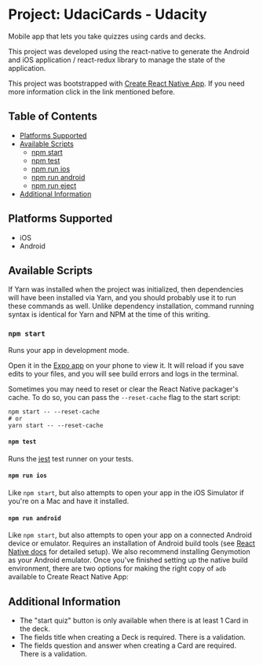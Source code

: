 # Project: UdaciCards - Udacity 

Mobile app that lets you take quizzes using cards and decks.

This project was developed using the react-native to generate the Android and iOS application / react-redux library to manage the state of the application.

This project was bootstrapped with [Create React Native App](https://github.com/react-community/create-react-native-app). If you need more information click in the link mentioned before.

## Table of Contents

* [Platforms Supported](#platforms-supported)
* [Available Scripts](#available-scripts)
  * [npm start](#npm-start)
  * [npm test](#npm-test)
  * [npm run ios](#npm-run-ios)
  * [npm run android](#npm-run-android)
  * [npm run eject](#npm-run-eject)
* [Additional Information](#additional-information)



## Platforms Supported

* iOS
* Android

## Available Scripts

If Yarn was installed when the project was initialized, then dependencies will have been installed via Yarn, and you should probably use it to run these commands as well. Unlike dependency installation, command running syntax is identical for Yarn and NPM at the time of this writing.

### `npm start`

Runs your app in development mode.

Open it in the [Expo app](https://expo.io) on your phone to view it. It will reload if you save edits to your files, and you will see build errors and logs in the terminal.

Sometimes you may need to reset or clear the React Native packager's cache. To do so, you can pass the `--reset-cache` flag to the start script:

```
npm start -- --reset-cache
# or
yarn start -- --reset-cache
```

#### `npm test`

Runs the [jest](https://github.com/facebook/jest) test runner on your tests.

#### `npm run ios`

Like `npm start`, but also attempts to open your app in the iOS Simulator if you're on a Mac and have it installed.

#### `npm run android`

Like `npm start`, but also attempts to open your app on a connected Android device or emulator. Requires an installation of Android build tools (see [React Native docs](https://facebook.github.io/react-native/docs/getting-started.html) for detailed setup). We also recommend installing Genymotion as your Android emulator. Once you've finished setting up the native build environment, there are two options for making the right copy of `adb` available to Create React Native App:


## Additional Information

* The "start quiz" button is only available when there is at least 1 Card in the deck.
* The fields title when creating a Deck is required. There is a validation.
* The fields question and answer when creating a Card are required. There is a validation.

